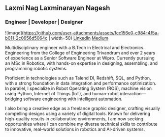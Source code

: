 ## Laxmi Nag Laxminarayan Nagesh
### Engineer | Developer | Designer
![image](https://github.com/user-attachments/assets/fcc156e0-c984-4f5a-b011-2c0956d5064c | width=50) [LinkedIn](https://www.linkedin.com/in/laxminagln/) [Medium](https://medium.com/@laxminagln)

Multidisciplinary engineer with a B.Tech in Electrical and Electronics Engineering from the College of Engineering Trivandrum and over 2 years of experience as a Senior Software Engineer at Wipro. Currently pursuing an MSc in Robotics, with hands-on expertise in designing, assembling, and programming robotic systems.

Proficient in technologies such as Talend DI, Redshift, SQL, and Python, with a strong foundation in data integration and performance optimization. In parallel, I specialize in Robot Operating System (ROS), machine vision using Python, Internet of Things (IoT), and human-robot interaction—bridging software engineering with intelligent automation.

I also bring a creative edge as a freelance graphic designer, crafting visually compelling designs using a variety of digital tools. Known for delivering high-quality results in collaborative environments, I am now seeking opportunities where I can combine my diverse technical skills to contribute to innovative, real-world solutions in robotics and AI-driven systems.
